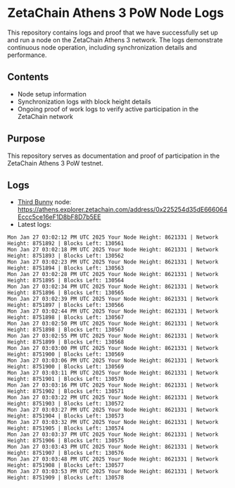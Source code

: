 # ZetaChain Athens 3 PoW Node Logs
This repository contains logs and proof that we have successfully set up and run a node on the ZetaChain Athens 3 network. The logs demonstrate continuous node operation, including synchronization details and performance.

## Contents
- Node setup information
- Synchronization logs with block height details
- Ongoing proof of work logs to verify active participation in the ZetaChain network

## Purpose
This repository serves as documentation and proof of participation in the ZetaChain Athens 3 PoW testnet.

## Logs

- [Third Bunny](https://thirdbunny.xyz/) node: https://athens.explorer.zetachain.com/address/0x225254d35dE666064Eccc5ce16eF1D8bF8D7b5EE
- Latest logs:
```
Mon Jan 27 03:02:12 PM UTC 2025 Your Node Height: 8621331 | Network Height: 8751892 | Blocks Left: 130561
Mon Jan 27 03:02:18 PM UTC 2025 Your Node Height: 8621331 | Network Height: 8751893 | Blocks Left: 130562
Mon Jan 27 03:02:23 PM UTC 2025 Your Node Height: 8621331 | Network Height: 8751894 | Blocks Left: 130563
Mon Jan 27 03:02:28 PM UTC 2025 Your Node Height: 8621331 | Network Height: 8751895 | Blocks Left: 130564
Mon Jan 27 03:02:34 PM UTC 2025 Your Node Height: 8621331 | Network Height: 8751896 | Blocks Left: 130565
Mon Jan 27 03:02:39 PM UTC 2025 Your Node Height: 8621331 | Network Height: 8751897 | Blocks Left: 130566
Mon Jan 27 03:02:44 PM UTC 2025 Your Node Height: 8621331 | Network Height: 8751898 | Blocks Left: 130567
Mon Jan 27 03:02:50 PM UTC 2025 Your Node Height: 8621331 | Network Height: 8751898 | Blocks Left: 130567
Mon Jan 27 03:02:55 PM UTC 2025 Your Node Height: 8621331 | Network Height: 8751899 | Blocks Left: 130568
Mon Jan 27 03:03:00 PM UTC 2025 Your Node Height: 8621331 | Network Height: 8751900 | Blocks Left: 130569
Mon Jan 27 03:03:06 PM UTC 2025 Your Node Height: 8621331 | Network Height: 8751900 | Blocks Left: 130569
Mon Jan 27 03:03:11 PM UTC 2025 Your Node Height: 8621331 | Network Height: 8751901 | Blocks Left: 130570
Mon Jan 27 03:03:16 PM UTC 2025 Your Node Height: 8621331 | Network Height: 8751902 | Blocks Left: 130571
Mon Jan 27 03:03:22 PM UTC 2025 Your Node Height: 8621331 | Network Height: 8751903 | Blocks Left: 130572
Mon Jan 27 03:03:27 PM UTC 2025 Your Node Height: 8621331 | Network Height: 8751904 | Blocks Left: 130573
Mon Jan 27 03:03:32 PM UTC 2025 Your Node Height: 8621331 | Network Height: 8751905 | Blocks Left: 130574
Mon Jan 27 03:03:37 PM UTC 2025 Your Node Height: 8621331 | Network Height: 8751906 | Blocks Left: 130575
Mon Jan 27 03:03:43 PM UTC 2025 Your Node Height: 8621331 | Network Height: 8751907 | Blocks Left: 130576
Mon Jan 27 03:03:48 PM UTC 2025 Your Node Height: 8621331 | Network Height: 8751908 | Blocks Left: 130577
Mon Jan 27 03:03:53 PM UTC 2025 Your Node Height: 8621331 | Network Height: 8751909 | Blocks Left: 130578
```
